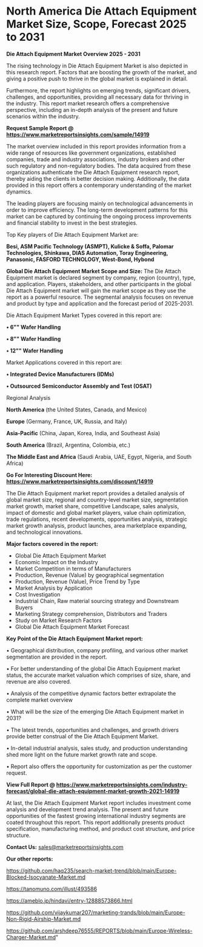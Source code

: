  # North America Die Attach Equipment Market Size, Scope, Forecast 2025 to 2031

<Strong> Die Attach Equipment Market Overview 2025 - 2031</strong>

The rising technology in Die Attach Equipment Market is also depicted in this research report. Factors that are boosting the growth of the market, and giving a positive push to thrive in the global market is explained in detail.

Furthermore, the report highlights on emerging trends, significant drivers, challenges, and opportunities, providing all necessary data for thriving in the industry. This report market research offers a comprehensive perspective, including an in-depth analysis of the present and future scenarios within the industry.

<strong>Request Sample Report @ <a href=https://www.marketreportsinsights.com/sample/14919>https://www.marketreportsinsights.com/sample/14919</a></strong>

The market overview included in this report provides information from a wide range of resources like government organizations, established companies, trade and industry associations, industry brokers and other such regulatory and non-regulatory bodies. The data acquired from these organizations authenticate the Die Attach Equipment research report, thereby aiding the clients in better decision making. Additionally, the data provided in this report offers a contemporary understanding of the market dynamics.

The leading players are focusing mainly on technological advancements in order to improve efficiency. The long-term development patterns for this market can be captured by continuing the ongoing process improvements and financial stability to invest in the best strategies.

Top Key players of Die Attach Equipment Market are:

<strong>Besi, ASM Pacific Technology (ASMPT), Kulicke & Soffa, Palomar Technologies, Shinkawa, DIAS Automation, Toray Engineering, Panasonic, FASFORD TECHNOLOGY, West-Bond, Hybond</strong>

<strong><b>Global Die Attach Equipment Market Scope and Size:</b></strong>
The Die Attach Equipment market is declared segment by company, region (country), type, and application. Players, stakeholders, and other participants in the global Die Attach Equipment market will gain the market scope as they use the report as a powerful resource. The segmental analysis focuses on revenue and product by type and application and the forecast period of 2025-2031.

Die Attach Equipment Market Types covered in this report are:

<strong>• 6"" Wafer Handling

• 8"" Wafer Handling

• 12"" Wafer Handling</strong>

Market Applications covered in this report are:

<strong>• Integrated Device Manufacturers (IDMs)

• Outsourced Semiconductor Assembly and Test (OSAT)</strong> 

Regional Analysis

<strong>North America</strong> (the United States, Canada, and Mexico)

<strong>Europe</strong> (Germany, France, UK, Russia, and Italy)

<strong>Asia-Pacific</strong> (China, Japan, Korea, India, and Southeast Asia)

<strong>South America</strong> (Brazil, Argentina, Colombia, etc.)

<strong>The Middle East and Africa</strong> (Saudi Arabia, UAE, Egypt, Nigeria, and South Africa)

<strong>Go For Interesting Discount Here: <a href=https://www.marketreportsinsights.com/discount/14919>https://www.marketreportsinsights.com/discount/14919</a></strong>

The Die Attach Equipment market report provides a detailed analysis of global market size, regional and country-level market size, segmentation market growth, market share, competitive Landscape, sales analysis, impact of domestic and global market players, value chain optimization, trade regulations, recent developments, opportunities analysis, strategic market growth analysis, product launches, area marketplace expanding, and technological innovations.

<strong><b>Major factors covered in the report:</b></strong>
<ul>
  <li>Global Die Attach Equipment Market </li>
  <li>Economic Impact on the Industry</li>
  <li>Market Competition in terms of Manufacturers</li>
  <li>Production, Revenue (Value) by geographical segmentation</li>
  <li>Production, Revenue (Value), Price Trend by Type</li>
  <li>Market Analysis by Application</li>
  <li>Cost Investigation</li>
  <li>Industrial Chain, Raw material sourcing strategy and Downstream Buyers</li>
  <li>Marketing Strategy comprehension, Distributors and Traders</li>
  <li>Study on Market Research Factors</li>
  <li>Global Die Attach Equipment Market Forecast</li>
</ul>

<strong><b>Key Point of the Die Attach Equipment Market report:</b></strong>

• Geographical distribution, company profiling, and various other market segmentation are provided in the report.

• For better understanding of the global Die Attach Equipment market status, the accurate market valuation which comprises of size, share, and revenue are also covered.

• Analysis of the competitive dynamic factors better extrapolate the complete market overview

• What will be the size of the emerging Die Attach Equipment market in 2031?

• The latest trends, opportunities and challenges, and growth drivers provide better construal of the Die Attach Equipment Market.

• In-detail industrial analysis, sales study, and production understanding shed more light on the future market growth rate and scope.

• Report also offers the opportunity for customization as per the customer request.

<strong><b>View Full Report @ <a href=https://www.marketreportsinsights.com/industry-forecast/global-die-attach-equipment-market-growth-2021-14919>https://www.marketreportsinsights.com/industry-forecast/global-die-attach-equipment-market-growth-2021-14919</a></b></strong>


At last, the Die Attach Equipment Market report includes investment come analysis and development trend analysis. The present and future opportunities of the fastest growing international industry segments are coated throughout this report. This report additionally presents product specification, manufacturing method, and product cost structure, and price structure.

<strong>Contact Us:</strong>
sales@marketreportsinsights.com

<strong>Our other reports:</strong>

<a href=https://github.com/haq235/search-market-trend/blob/main/Europe-Blocked-Isocyanate-Market.md>https://github.com/haq235/search-market-trend/blob/main/Europe-Blocked-Isocyanate-Market.md</a>

<a href=https://tanomuno.com/illust/493586>https://tanomuno.com/illust/493586</a>

<a href=https://ameblo.jp/hindavi/entry-12888573866.html>https://ameblo.jp/hindavi/entry-12888573866.html</a>

<a href=https://github.com/vijaykumar207/marketing-trands/blob/main/Europe-Non-Rigid-Airship-Market.md>https://github.com/vijaykumar207/marketing-trands/blob/main/Europe-Non-Rigid-Airship-Market.md</a>

<a href=https://github.com/arshdeep76555/REPORTS/blob/main/Europe-Wireless-Charger-Market.md>https://github.com/arshdeep76555/REPORTS/blob/main/Europe-Wireless-Charger-Market.md</a>"
